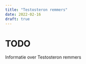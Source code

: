 ```yaml
---
title: "Testosteron remmers"
date: 2022-02-16
draft: true
---
```


# TODO 

Informatie over Testosteron remmers